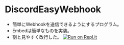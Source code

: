 # DiscordEasyWebhook
- 簡単にWebhookを送信できるようにするプログラム。
- Embedは簡単なものを実装。
- 割と見やすく改行した。
[![Run on Repl.it](https://replit.com/badge/github/t-kodai0417/DiscordEasyWebhook)](https://replit.com/github/t-kodai0417/DiscordEasyWebhook)
